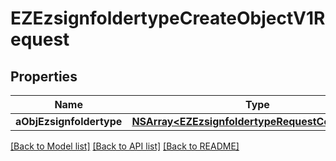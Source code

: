 # EZEzsignfoldertypeCreateObjectV1Request

## Properties
Name | Type | Description | Notes
------------ | ------------- | ------------- | -------------
**aObjEzsignfoldertype** | [**NSArray&lt;EZEzsignfoldertypeRequestCompound&gt;***](EZEzsignfoldertypeRequestCompound.md) |  | 

[[Back to Model list]](../README.md#documentation-for-models) [[Back to API list]](../README.md#documentation-for-api-endpoints) [[Back to README]](../README.md)


